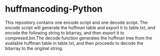 # huffmancoding-Python
This repository contains one encode script and one decode script. The encode script will generate the huffman table and export it to table.txt, and encode the following string to bitarray, and then export it to compresed.bin.The decode function generates the huffman tree from the available huffman table in table.txt, and then proceeds to decode the bitarray to the original string.
